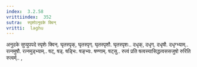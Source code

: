 ```yaml
---
index:  3.2.58
vrittiindex:  352
sutra:  स्पृशोऽनुदके क्विन्
vritti:  laghu 
---
```


अनुदके सुप्युपपदे स्पृशेः क्विन्. घृतस्पृक्, घृतस्पृग्. घृतस्पृशौ. घृतस्पृशः.. दधृक्, दधृग्. दधृषौ. दधृग्भ्याम्.. रत्नमुषौ. रत्नमुड्भ्याम्.. षट्, षड्. षड्भिः. षङ्भ्यः. षण्णाम्. षट्सु.. रुत्वं प्रति षत्वस्यासिद्धत्वससजुषो रुरिति रुत्वर्म्.. ,

